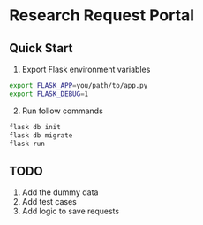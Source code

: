 # Research Request Portal


## Quick Start


1. Export Flask environment variables


```bash
export FLASK_APP=you/path/to/app.py
export FLASK_DEBUG=1
```


2. Run follow commands


```bash
flask db init
flask db migrate
flask run
```


## TODO


1. Add the dummy data
2. Add test cases
3. Add logic to save requests